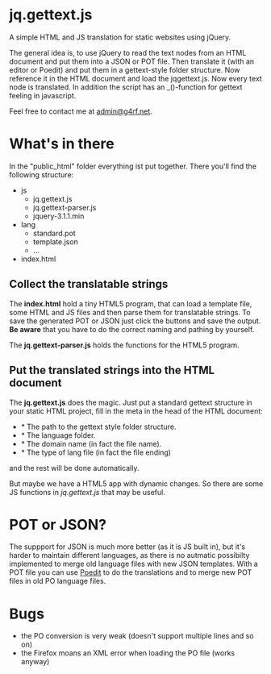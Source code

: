 # jq.gettext.js
A simple HTML and JS translation for static websites using jQuery.

The general idea is, to use jQuery to read the text nodes from an HTML document
and put them into a JSON or POT file. Then translate it (with an editor or Poedit)
and put them in a gettext-style folder structure. Now reference it in the HTML
document and load the jqgettext.js. Now every text node is translated. In addition
the script has an _()-function for gettext feeling in javascript.

Feel free to contact me at admin@g4rf.net.

# What's in there

In the "public_html" folder everything ist put together. There you'll find the
following structure:
* js
  * jq.gettext.js
  * jq.gettext-parser.js
  * jquery-3.1.1.min
* lang
  * standard.pot
  * template.json
  * ...
* index.html

## Collect the translatable strings

The **index.html** hold a tiny HTML5 program, that can load a template file, some
HTML and JS files and then parse them for translatable strings. To save the generated
POT or JSON just click the buttons and save the output. **Be aware** that you have to 
do the correct naming and pathing by yourself.

The **jq.gettext-parser.js** holds the functions for the HTML5 program.

## Put the translated strings into the HTML document

The **jq.gettext.js** does the magic. Just put a standard gettext structure in your 
static HTML project, fill in the meta in the head of the HTML document:
* <meta name="gettext-path" content="lang" />
  * The path to the gettext style folder structure.
* <meta name="gettext-lang" content="de_DE" />
  * The language folder.
* <meta name="gettext-domain" content="standard" />
  * The domain name (in fact the file name).
* <meta name="gettext-type" content="json" />
  * The type of lang file (in fact the file ending)
and the rest will be done automatically.

But maybe we have a HTML5 app with dynamic changes. So there are some JS functions 
in *jq.gettext.js* that may be useful.

# POT or JSON?

The suppport for JSON is much more better (as it is JS built in), but it's harder to 
maintain different languages, as there is no autmatic possibilty implemented to merge
old language files with new JSON templates.
With a POT file you can use [Poedit](https://poedit.net/) to do the translations and to 
merge new POT files in old PO language files.

# Bugs
* the PO conversion is very weak (doesn't support multiple lines and so on)
* the Firefox moans an XML error when loading the PO file (works anyway)
